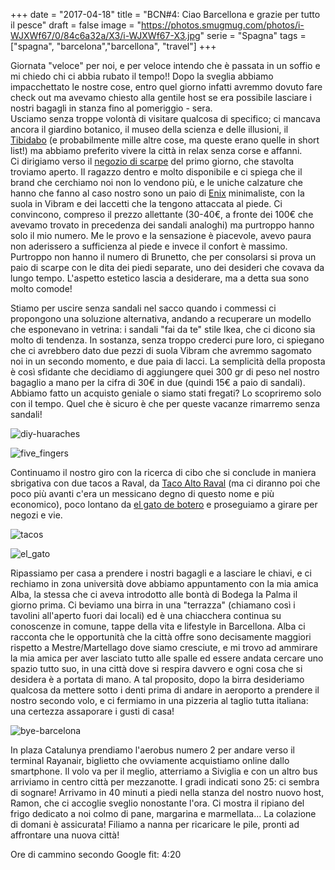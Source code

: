 +++
date = "2017-04-18"
title = "BCN#4: Ciao Barcellona e grazie per tutto il pesce"
draft = false
image = "https://photos.smugmug.com/photos/i-WJXWf67/0/84c6a32a/X3/i-WJXWf67-X3.jpg"
serie = "Spagna"
tags = ["spagna", "barcelona","barcellona", "travel"]
+++

Giornata "veloce" per noi, e per veloce intendo che è passata in un soffio e mi chiedo chi ci abbia rubato il tempo!! 
Dopo la sveglia abbiamo impacchettato le nostre cose, entro quel giorno infatti avremmo dovuto fare check out ma avevamo 
chiesto alla gentile host se era possibile lasciare i nostri bagagli in stanza fino al pomeriggio - sera.    
Usciamo senza troppe volontà di visitare qualcosa di specifico; ci mancava ancora il giardino botanico, il museo della 
scienza e delle illusioni, il [Tibidabo](https://en.m.wikipedia.org/wiki/Tibidabo) (e probabilmente mille altre cose, 
ma queste erano quelle in short list!) ma abbiamo preferito vivere la città in relax senza corse e affanni.    
Ci dirigiamo verso il [negozio di scarpe](https://os2o.com/) del primo giorno, che stavolta troviamo aperto. 
Il ragazzo dentro e molto disponibile 
e ci spiega che il brand che cerchiamo noi non lo vendono più, e le uniche calzature che hanno che fanno al caso nostro 
sono un paio di [Enix](http://www.enixsandals.com/) minimaliste, con la suola in Vibram e dei laccetti che la tengono attaccata al piede. 
Ci convincono, compreso il prezzo allettante (30-40€, a fronte dei 100€ che avevamo trovato in precedenza dei sandali analoghi) 
ma purtroppo hanno solo il mio numero. Me le provo e la sensazione è piacevole, avevo paura non aderissero a sufficienza 
al piede e invece il confort è massimo. Purtroppo non hanno il numero di Brunetto, che per consolarsi si prova un paio di scarpe con le dita dei piedi
separate, uno dei desideri che covava da lungo tempo. L'aspetto estetico lascia a desiderare, ma a detta sua sono molto comode!

Stiamo per uscire senza sandali nel sacco quando i commessi ci propongono una soluzione alternativa, andando a recuperare un modello
che esponevano in vetrina: i sandali "fai da te" stile Ikea, che ci dicono sia molto di tendenza. In sostanza, senza troppo crederci pure loro, 
ci spiegano che ci avrebbero dato due pezzi di suola Vibram che avremmo sagomato noi in un secondo momento, e due paia di lacci. 
La semplicità della proposta è così sfidante che decidiamo di aggiungere quei 300 gr di peso nel nostro bagaglio a mano per la cifra di 30€ in due 
(quindi 15€ a paio di sandali). 
Abbiamo fatto un acquisto geniale o siamo stati fregati? Lo scopriremo solo con il tempo. Quel che è sicuro è che per queste vacanze rimarremo senza sandali! 

![diy-huaraches](https://photos.smugmug.com/photos/i-LNBzLFD/0/ecce3d23/X2/i-LNBzLFD-X2.jpg)

![five_fingers](https://photos.smugmug.com/photos/i-LVQD5zx/0/f949e285/X2/i-LVQD5zx-X2.jpg)

Continuamo il nostro giro con la ricerca di cibo che si conclude in maniera sbrigativa con due tacos a Raval, 
da [Taco Alto Raval](http://tacoalto.es/) (ma ci diranno poi che poco più avanti c'era un messicano degno di questo nome 
e più economico), poco lontano da [el gato de botero](http://www.barcelonaturisme.com/wv3/en/page/1226/cat-fernando-botero.html) 
e proseguiamo a girare per negozi e vie. 

![tacos](https://photos.smugmug.com/photos/i-rCPbc3N/0/6efa9bb4/X2/i-rCPbc3N-X2.jpg)

![el_gato](https://photos.smugmug.com/photos/i-7tjLMdX/0/c322e668/X2/i-7tjLMdX-X2.jpg)

Ripassiamo per casa a prendere i nostri bagagli e a lasciare le chiavi, e ci rechiamo
in zona università dove abbiamo appuntamento con la mia amica Alba, la stessa che ci aveva introdotto alle bontà di Bodega la Palma il giorno prima. 
Ci beviamo una birra in una "terrazza" (chiamano così i tavolini all'aperto fuori dai locali) ed è una chiacchera continua 
su conoscenze in comune, tappe della vita e lifestyle in Barcellona. Alba ci racconta che le opportunità che la città offre sono decisamente 
maggiori rispetto a Mestre/Martellago dove siamo cresciute, e mi trovo ad ammirare la mia amica per aver lasciato tutto alle spalle ed essere andata 
cercare uno spazio tutto suo, in una città dove si respira davvero e ogni cosa che si desidera è a portata di mano. A tal proposito, 
dopo la birra desideriamo qualcosa da mettere sotto i denti prima di andare in aeroporto a prendere il nostro secondo volo, 
e ci fermiamo in una pizzeria al taglio tutta italiana: una certezza assaporare i gusti di casa! 

![bye-barcelona](https://photos.smugmug.com/photos/i-Wmz2qDC/0/eea01851/X2/i-Wmz2qDC-X2.jpg)

In plaza Catalunya prendiamo l'aerobus numero 2 per andare verso il terminal Rayanair, biglietto che ovviamente acquistiamo online dallo smartphone. 
Il volo va per il meglio, atterriamo a Siviglia e con un altro bus arriviamo in centro città per mezzanotte. I gradi indicati 
sono 25: ci sembra di sognare! 
Arrivamo in 40 minuti a piedi nella stanza del nostro nuovo host, Ramon, che ci accoglie sveglio nonostante l'ora. 
Ci mostra il ripiano del frigo dedicato a noi colmo di pane, margarina e marmellata... La colazione di domani è assicurata! 
Filiamo a nanna per ricaricare le pile, pronti ad affrontare una nuova città!    

Ore di cammino secondo Google fit: 4:20

